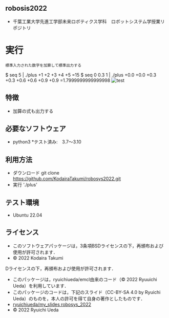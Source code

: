 ## robosis2022
 * 千葉工業大学先進工学部未来ロボティクス学科　ロボットシステム学授業リポジトリ

# 実行
	標準入力された数字を加算して標準出力する
$ seq 5 | ./plus
+1
+2
+3
+4
+5
=15
$ seq 0 0.3 1 | ./plus
+0.0
+0.0
+0.3
+0.3
+0.6
+0.6
+0.9
+0.9
=1.7999999999999998
![test](https://github.com/kodairatakumi/robosys2022/actions/workflows/test.yml/badge.svg)

## 特徴
* 加算の式も出力する 
## 必要なソフトウェア
* python3
  *テスト済み:　3.7～3.10
## 利用方法
* ダウンロード
      git clone https://github.com/KodairaTakumi/robosys2022.git  
* 実行
      './plus'
## テスト環境
* Ubuntu 22.04

## ライセンス
 * このソフトウェアパッケージは，3条項BSDライセンスの下，再頒布および使用が許可されます．
 * © 2022 Kodaira Takumi

Dライセンスの下，再頒布および使用が許可されます．
  * このパッケージは，ryuichiueda/emcl由来のコード（© 2022 Ryuuichi Ueda）を利用しています．
  * このパッケージのコードは，下記のスライド（CC-BY-SA 4.0 by Ryuichi Ueda）のものを，本人の許可を得て自身の著作としたものです．
  * [ryuichiueda/my_slides robosys_2022](https://github.com/ryuichiueda/my_slides/tree/master/robosys_2022)
  * © 2022 Ryuichi Ueda
 
